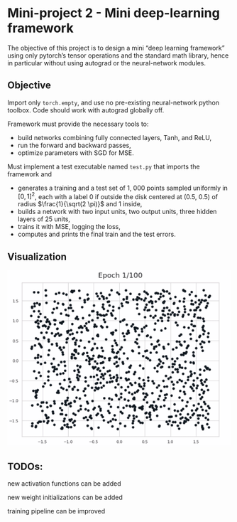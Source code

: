 # Mini-project 2 - Mini deep-learning framework

The objective of this project is to design a mini “deep learning framework” using only pytorch’s
tensor operations and the standard math library, hence in particular without using autograd or the
neural-network modules.

## Objective
Import only `torch.empty`, and use no pre-existing neural-network python toolbox. Code should work with autograd globally off.

Framework must provide the necessary tools to:
- build networks combining fully connected layers, Tanh, and ReLU,
- run the forward and backward passes, 
- optimize parameters with SGD for MSE.

Must implement a test executable named `test.py` that imports the framework and
- generates a training and a test set of 1, 000 points sampled uniformly in $[0, 1]^2$, each with a label 0 if outside the disk centered at (0.5, 0.5) of radius $\frac{1}{\sqrt(2 \pi)}$ and 1 inside,
- builds a network with two input units, two output units, three hidden layers of 25 units,
- trains it with MSE, logging the loss,
- computes and prints the final train and the test errors.

## Visualization
![](iterations.gif)

## TODOs:
new activation functions can be added

new weight initializations can be added

training pipeline can be improved
